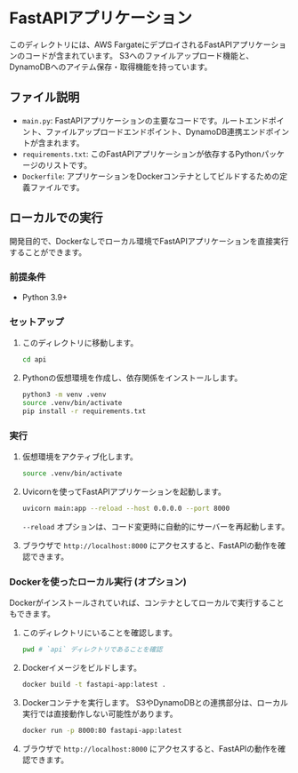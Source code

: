 # FastAPIアプリケーション

このディレクトリには、AWS FargateにデプロイされるFastAPIアプリケーションのコードが含まれています。
S3へのファイルアップロード機能と、DynamoDBへのアイテム保存・取得機能を持っています。

## ファイル説明

- `main.py`: FastAPIアプリケーションの主要なコードです。ルートエンドポイント、ファイルアップロードエンドポイント、DynamoDB連携エンドポイントが含まれます。
- `requirements.txt`: このFastAPIアプリケーションが依存するPythonパッケージのリストです。
- `Dockerfile`: アプリケーションをDockerコンテナとしてビルドするための定義ファイルです。

## ローカルでの実行

開発目的で、Dockerなしでローカル環境でFastAPIアプリケーションを直接実行することができます。

### 前提条件

- Python 3.9+

### セットアップ

1.  このディレクトリに移動します。
    ```bash
    cd api
    ```

2.  Pythonの仮想環境を作成し、依存関係をインストールします。
    ```bash
    python3 -m venv .venv
    source .venv/bin/activate
    pip install -r requirements.txt
    ```

### 実行

1.  仮想環境をアクティブ化します。
    ```bash
    source .venv/bin/activate
    ```

2.  Uvicornを使ってFastAPIアプリケーションを起動します。
    ```bash
    uvicorn main:app --reload --host 0.0.0.0 --port 8000
    ```
    `--reload` オプションは、コード変更時に自動的にサーバーを再起動します。

3.  ブラウザで `http://localhost:8000` にアクセスすると、FastAPIの動作を確認できます。

### Dockerを使ったローカル実行 (オプション)

Dockerがインストールされていれば、コンテナとしてローカルで実行することもできます。

1.  このディレクトリにいることを確認します。
    ```bash
    pwd # `api` ディレクトリであることを確認
    ```

2.  Dockerイメージをビルドします。
    ```bash
    docker build -t fastapi-app:latest .
    ```

3.  Dockerコンテナを実行します。
    S3やDynamoDBとの連携部分は、ローカル実行では直接動作しない可能性があります。
    ```bash
    docker run -p 8000:80 fastapi-app:latest
    ```

4.  ブラウザで `http://localhost:8000` にアクセスすると、FastAPIの動作を確認できます。